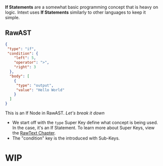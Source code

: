 **If Statements** are a somewhat basic programming concept that is heavy on logic. Intext uses **If Statements** similarly to other languages to keep it simple.

## RawAST
```JSON
{
 "type": "if",
 "condition": {
    "left": 5,
    "operator": ">",
    "right": 3
  },
  "body": [
    {
     "type": "output",
     "value": "Hello World"
    }
  ]
}
```

This is an If Node in RawAST. *Let's break it down*

- We start off with the ``type`` Super Key define what concept is being used. In the case, it's an If Statement. To learn more about Super Keys, view the [RawText Chapter](https://github.com/Elemnto56/Intextual_File_Lang/wiki/RawText).
- The "condition" key is the introduced with Sub-Keys.

# WIP 